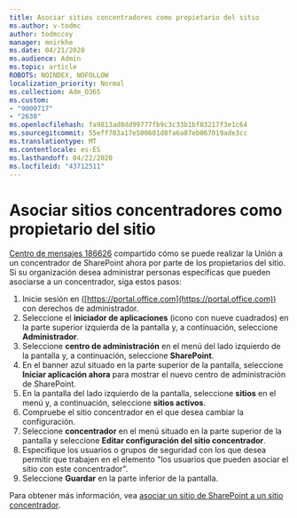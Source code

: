 ```yaml
---
title: Asociar sitios concentradores como propietario del sitio
ms.author: v-todmc
author: todmccoy
manager: mnirkhe
ms.date: 04/21/2020
ms.audience: Admin
ms.topic: article
ROBOTS: NOINDEX, NOFOLLOW
localization_priority: Normal
ms.collection: Adm_O365
ms.custom:
- "9000717"
- "2638"
ms.openlocfilehash: fa9813ad8dd99777fb9c3c33b1bf83217f3e1c64
ms.sourcegitcommit: 55eff703a17e500681d8fa6a87eb067019ade3cc
ms.translationtype: MT
ms.contentlocale: es-ES
ms.lasthandoff: 04/22/2020
ms.locfileid: "43712511"
---
```

# <a name="associate-hub-sites-as-site-owner"></a>Asociar sitios concentradores como propietario del sitio

[Centro de mensajes 186626](https://admin.microsoft.com/Adminportal/Home?source=applauncher#/MessageCenter?id=MC186626) compartido cómo se puede realizar la Unión a un concentrador de SharePoint ahora por parte de los propietarios del sitio. Si su organización desea administrar personas específicas que pueden asociarse a un concentrador, siga estos pasos: 

1. Inicie sesión en ([https://portal.office.com](https://portal.office.com)) con derechos de administrador.
2. Seleccione el **iniciador de aplicaciones** (icono con nueve cuadrados) en la parte superior izquierda de la pantalla y, a continuación, seleccione **Administrador**.
3. Seleccione **centro de administración** en el menú del lado izquierdo de la pantalla y, a continuación, seleccione **SharePoint**.
4. En el banner azul situado en la parte superior de la pantalla, seleccione **Iniciar aplicación ahora** para mostrar el nuevo centro de administración de SharePoint.
5. En la pantalla del lado izquierdo de la pantalla, seleccione **sitios** en el menú y, a continuación, seleccione **sitios activos**.
6. Compruebe el sitio concentrador en el que desea cambiar la configuración.
7. Seleccione **concentrador** en el menú situado en la parte superior de la pantalla y seleccione **Editar configuración del sitio concentrador**.
8. Especifique los usuarios o grupos de seguridad con los que desea permitir que trabajen en el elemento "los usuarios que pueden asociar el sitio con este concentrador".
9. Seleccione **Guardar** en la parte inferior de la pantalla.

Para obtener más información, vea [asociar un sitio de SharePoint a un sitio concentrador](https://support.office.com/article/associate-a-sharepoint-site-with-a-hub-site-ae0009fd-af04-4d3d-917d-88edb43efc05). 